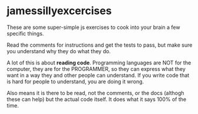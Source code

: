 # jamessillyexcercises

These are some super-simple js exercises to cook into your brain a few specific things.

Read the comments for instructions and get the tests to pass, but make sure you understand why they do what they do.

A lot of this is about **reading code**. Programming languages are NOT for the computer, they are for the PROGRAMMER, so they can express what they want in a way they and other people can understand. If you write code that is hard for people to understand, you are doing it wrong.

Also means it is there to be read, not the comments, or the docs (althogh these can help) but the actual code itself. It does what it says 100% of the time.
